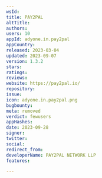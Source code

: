 ```yaml
---
wsId: 
title: PAY2PAL
altTitle: 
authors: 
users: 10
appId: adyone.in.pay2pal
appCountry: 
released: 2023-03-04
updated: 2023-09-07
version: 1.3.2
stars: 
ratings: 
reviews: 
website: https://pay2pal.io/
repository: 
issue: 
icon: adyone.in.pay2pal.png
bugbounty: 
meta: removed
verdict: fewusers
appHashes: 
date: 2023-09-28
signer: 
twitter: 
social: 
redirect_from: 
developerName: PAY2PAL NETWORK LLP
features: 

---
```


